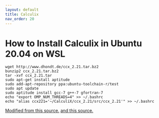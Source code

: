 ```yaml
---
layout: default
title: Calculix
nav_order: 20
---
```


# How to Install Calculix in Ubuntu 20.04 on WSL
```
wget http://www.dhondt.de/ccx_2.21.tar.bz2
bunzip2 ccx_2.21.tar.bz2
tar -xvf ccx_2.21.tar
sudo apt-get install aptitude
sudo add-apt-repository ppa:ubuntu-toolchain-r/test
sudo apt update
sudo aptitude install gcc-7 g++-7 gfortran-7
echo "export OMP_NUM_THREADS=4" >> ~/.bashrc
echo "alias ccx221='~/CalculiX/ccx_2.21/src/ccx_2.21'" >> ~/.bashrc
```

[Modified from this source.](https://carlomonjaraztec.wordpress.com/)
[and this source.](https://askubuntu.com/questions/949308/how-do-i-install-gfortran-7)
